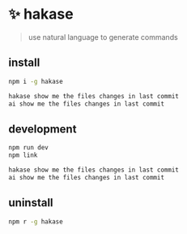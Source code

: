 # ✨ hakase

> use natural language to generate commands

## install

```bash
npm i -g hakase

hakase show me the files changes in last commit
ai show me the files changes in last commit
```

## development

```bash
npm run dev
npm link

hakase show me the files changes in last commit
ai show me the files changes in last commit
```

## uninstall

```sh
npm r -g hakase
```

